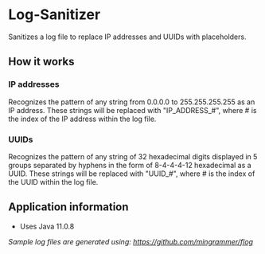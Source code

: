 # Log-Sanitizer

Sanitizes a log file to replace IP addresses and UUIDs with placeholders.

## How it works
### IP addresses
Recognizes the pattern of any string from 0.0.0.0 to 255.255.255.255 as an IP address. These strings will be replaced
 with "IP_ADDRESS_#", where # is the index of the IP address within the log file.

### UUIDs
Recognizes the pattern of any string of 32 hexadecimal digits displayed in 5 groups separated by hyphens in the
 form of 8-4-4-4-12 hexadecimal as a UUID. These strings will be replaced with "UUID_#", where # is the index of the UUID within the log file.

## Application information
* Uses Java 11.0.8

 

_Sample log files are generated using: https://github.com/mingrammer/flog_